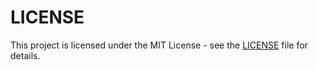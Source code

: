 # LICENSE

This project is licensed under the MIT License - see the [LICENSE](LICENSE) file for details.
